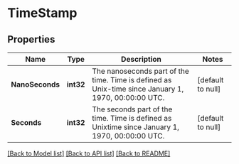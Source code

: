 # TimeStamp

## Properties
Name | Type | Description | Notes
------------ | ------------- | ------------- | -------------
**NanoSeconds** | **int32** | The nanoseconds part of the time. Time is defined as Unix-time since January 1, 1970, 00:00:00 UTC. | [default to null]
**Seconds** | **int32** | The seconds part of the time. Time is defined as Unixtime since January 1, 1970, 00:00:00 UTC. | [default to null]

[[Back to Model list]](../README.md#documentation-for-models) [[Back to API list]](../README.md#documentation-for-api-endpoints) [[Back to README]](../README.md)


